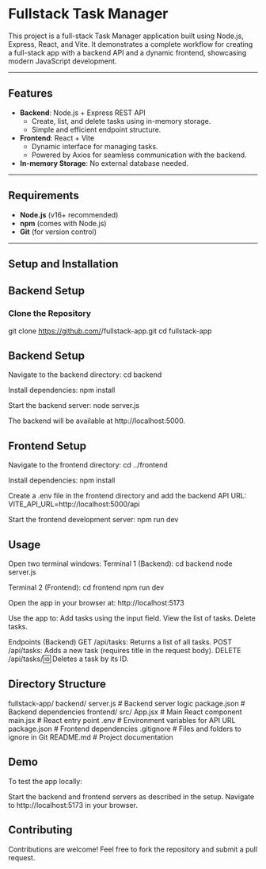 # Fullstack Task Manager

This project is a full-stack Task Manager application built using Node.js, Express, React, and Vite. It demonstrates a complete workflow for creating a full-stack app with a backend API and a dynamic frontend, showcasing modern JavaScript development.

---

## Features

- **Backend**: Node.js + Express REST API
  - Create, list, and delete tasks using in-memory storage.
  - Simple and efficient endpoint structure.
- **Frontend**: React + Vite
  - Dynamic interface for managing tasks.
  - Powered by Axios for seamless communication with the backend.
- **In-memory Storage**: No external database needed.

---

## Requirements

- **Node.js** (v16+ recommended)
- **npm** (comes with Node.js)
- **Git** (for version control)

---

## Setup and Installation

## Backend Setup
### Clone the Repository

git clone https://github.com/<your-username>/fullstack-app.git
cd fullstack-app

## Backend Setup

Navigate to the backend directory:
cd backend

Install dependencies:
npm install

Start the backend server:
node server.js

The backend will be available at http://localhost:5000.

## Frontend Setup

Navigate to the frontend directory:
cd ../frontend

Install dependencies:
npm install

Create a .env file in the frontend directory and add the backend API URL:
VITE_API_URL=http://localhost:5000/api

Start the frontend development server:
npm run dev

## Usage

Open two terminal windows:
Terminal 1 (Backend):
cd backend
node server.js

Terminal 2 (Frontend):
cd frontend
npm run dev

Open the app in your browser at:
http://localhost:5173

Use the app to:
Add tasks using the input field.
View the list of tasks.
Delete tasks.

Endpoints (Backend)
GET /api/tasks: Returns a list of all tasks.
POST /api/tasks: Adds a new task (requires title in the request body).
DELETE /api/tasks/:id: Deletes a task by its ID.

## Directory Structure

fullstack-app/
  backend/
    server.js         # Backend server logic
    package.json      # Backend dependencies
  frontend/
    src/
      App.jsx         # Main React component
      main.jsx        # React entry point
    .env              # Environment variables for API URL
    package.json      # Frontend dependencies
  .gitignore          # Files and folders to ignore in Git
  README.md           # Project documentation

## Demo

To test the app locally:

Start the backend and frontend servers as described in the setup.
Navigate to http://localhost:5173 in your browser.

## Contributing

Contributions are welcome! Feel free to fork the repository and submit a pull request.
